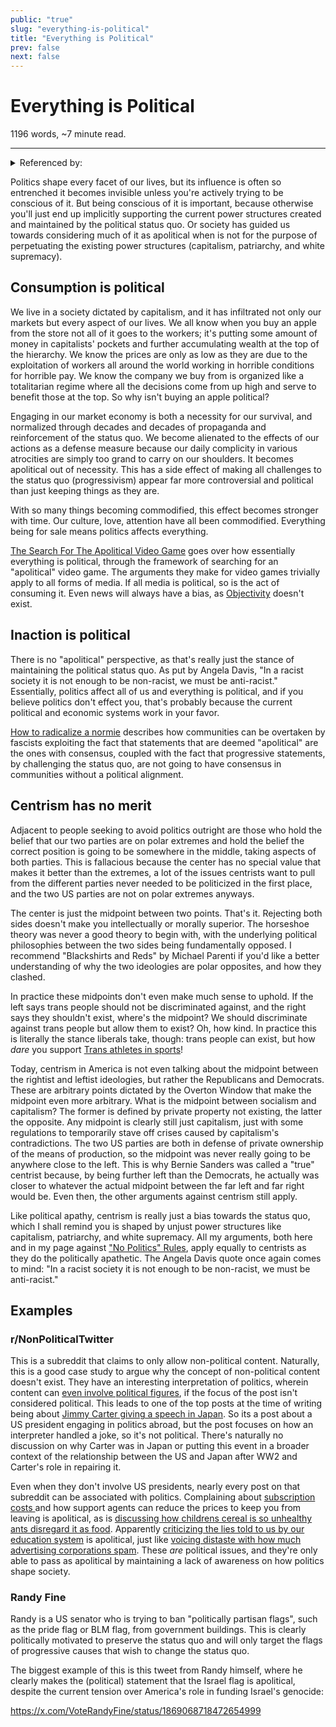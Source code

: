 ```yaml
---
public: "true"
slug: "everything-is-political"
title: "Everything is Political"
prev: false
next: false
---
```

<script setup>
import { data } from '../../git.data.ts';
import { useData } from 'vitepress';
const pageData = useData();
</script>
<h1 class="p-name">Everything is Political</h1>
<p>1196 words, ~7 minute read. <span v-html="data[`site/${pageData.page.value.relativePath}`]" /></p>
<hr/>

<details><summary>Referenced by:</summary><a href="/garden/no-politics-rules/index.md">"No Politics" Rules</a></details>

Politics shape every facet of our lives, but its influence is often so entrenched it becomes invisible unless you're actively trying to be conscious of it. But being conscious of it is important, because otherwise you'll just end up implicitly supporting the current power structures created and maintained by the political status quo. Or society has guided us towards considering much of it as apolitical when is not for the purpose of perpetuating the existing power structures (capitalism, patriarchy, and white supremacy).

## Consumption is political

We live in a society dictated by capitalism, and it has infiltrated not only our markets but every aspect of our lives. We all know when you buy an apple from the store not all of it goes to the workers; it's putting some amount of money in capitalists' pockets and further accumulating wealth at the top of the hierarchy. We know the prices are only as low as they are due to the exploitation of workers all around the world working in horrible conditions for horrible pay. We know the company we buy from is organized like a totalitarian regime where all the decisions come from up high and serve to benefit those at the top. So why isn't buying an apple political?

Engaging in our market economy is both a necessity for our survival, and normalized through decades and decades of propaganda and reinforcement of the status quo. We become alienated to the effects of our actions as a defense measure because our daily complicity in various atrocities are simply too grand to carry on our shoulders. It becomes apolitical out of necessity. This has a side effect of making all challenges to the status quo (progressivism) appear far more controversial and political than just keeping things as they are.

With so many things becoming commodified, this effect becomes stronger with time. Our culture, love, attention have all been commodified. Everything being for sale means politics affects everything.

[The Search For The Apolitical Video Game](https://youtu.be/X_234m1zGf4) goes over how essentially everything is political, through the framework of searching for an "apolitical" video game. The arguments they make for video games trivially apply to all forms of media. If all media is political, so is the act of consuming it. Even news will always have a bias, as [Objectivity](/garden/objectivity/index.md) doesn't exist.

## Inaction is political

There is no "apolitical" perspective, as that's really just the stance of maintaining the political status quo. As put by Angela Davis, "In a racist society it is not enough to be non-racist, we must be anti-racist." Essentially, politics affect all of us and everything is political, and if you believe politics don't effect you, that's probably because the current political and economic systems work in your favor.

[How to radicalize a normie](https://www.youtube.com/watch?v=P55t6eryY3g) describes how communities can be overtaken by fascists exploiting the fact that statements that are deemed "apolitical" are the ones with consensus, coupled with the fact that progressive statements, by challenging the status quo, are not going to have consensus in communities without a political alignment.

## Centrism has no merit

Adjacent to people seeking to avoid politics outright are those who hold the belief that our two parties are on polar extremes and hold the belief the correct position is going to be somewhere in the middle, taking aspects of both parties. This is fallacious because the center has no special value that makes it better than the extremes, a lot of the issues centrists want to pull from the different parties never needed to be politicized in the first place, and the two US parties are not on polar extremes anyways.

The center is just the midpoint between two points. That's it. Rejecting both sides doesn't make you intellectually or morally superior. The horseshoe theory was never a good theory to begin with, with the underlying political philosophies between the two sides being fundamentally opposed. I recommend "Blackshirts and Reds" by Michael Parenti if you'd like a better understanding of why the two ideologies are polar opposites, and how they clashed.

In practice these midpoints don't even make much sense to uphold. If the left says trans people should not be discriminated against, and the right says they shouldn't exist, where's the midpoint? We should discriminate against trans people but allow them to exist? Oh, how kind. In practice this is literally the stance liberals take, though: trans people can exist, but how _dare_ you support [Trans athletes in sports](/garden/trans-athletes-in-sports/index.md)!

Today, centrism in America is not even talking about the midpoint between the rightist and leftist ideologies, but rather the Republicans and Democrats. These are arbitrary points dictated by the Overton Window that make the midpoint even more arbitrary.  What is the midpoint between socialism and capitalism? The former is defined by private property not existing, the latter the opposite. Any midpoint is clearly still just capitalism, just with some regulations to temporarily stave off crises caused by capitalism's contradictions. The two US parties are both in defense of private ownership of the means of production, so the midpoint was never really going to be anywhere close to the left. This is why Bernie Sanders was called a "true" centrist because, by being further left than the Democrats, he actually was closer to whatever the actual midpoint between the far left and far right would be. Even then, the other arguments against centrism still apply.

Like political apathy, centrism is really just a bias towards the status quo, which I shall remind you is shaped by unjust power structures like capitalism, patriarchy, and white supremacy. All my arguments, both here and in my page against ["No Politics" Rules](/garden/no-politics-rules/index.md), apply equally to centrists as they do the politically apathetic. The Angela Davis quote once again comes to mind: "In a racist society it is not enough to be non-racist, we must be anti-racist."

## Examples

### r/NonPoliticalTwitter

This is a subreddit that claims to only allow non-political content. Naturally, this is a good case study to argue why the concept of non-political content doesn't exist. They have an interesting interpretation of politics, wherein content can [even involve political figures](https://www.reddit.com/r/NonPoliticalTwitter/comments/1asphum/addressing_the_community_regarding_the_no/), if the focus of the post isn't considered political. This leads to one of the top posts at the time of writing being about [Jimmy Carter giving a speech in Japan](https://www.reddit.com/r/NonPoliticalTwitter/comments/1fu46li/lost_in_translation/). So its a post about a US president engaging in politics abroad, but the post focuses on how an interpreter handled a joke, so it's not political. There's naturally no discussion on why Carter was in Japan or putting this event in a broader context of the relationship between the US and Japan after WW2 and Carter's role in repairing it.

Even when they don't involve US presidents, nearly every post on that subreddit can be associated with politics. Complaining about [subscription costs ](https://www.reddit.com/r/NonPoliticalTwitter/comments/1foaezt/anyone_know_if_this_works/) and how support agents can reduce the prices to keep you from leaving is apolitical, as is [discussing how childrens cereal is so unhealthy ants disregard it as food](https://www.reddit.com/r/NonPoliticalTwitter/comments/1g1e8ph/what_do_they_put_in_those_things/). Apparently [criticizing the lies told to us by our education system](https://www.reddit.com/r/NonPoliticalTwitter/comments/1fql6eq/scam/) is apolitical, just like [voicing distaste with how much advertising corporations spam](https://www.reddit.com/r/NonPoliticalTwitter/comments/1f6dbg2/ive_been_dying_to_talk_about_the_mail_with_you/). These _are_ political issues, and they're only able to pass as apolitical by maintaining a lack of awareness on how politics shape society.

### Randy Fine

Randy is a US senator who is trying to ban "politically partisan flags", such as the pride flag or BLM flag, from government buildings. This is clearly politically motivated to preserve the status quo and will only target the flags of progressive causes that wish to change the status quo.

The biggest example of this is this tweet from Randy himself, where he clearly makes the (political) statement that the Israel flag is apolitical, despite the current tension over America's role in funding Israel's genocide:

https://x.com/VoteRandyFine/status/1869068718472654999